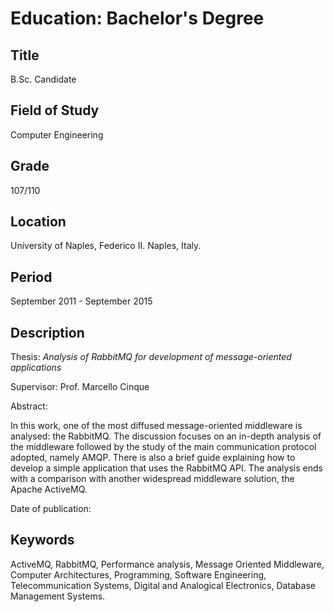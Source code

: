 # Education: Bachelor's Degree

## Title

B.Sc. Candidate

## Field of Study

Computer Engineering

## Grade

107/110

## Location

University of Naples, Federico II. Naples, Italy.

## Period

September 2011 - September 2015

## Description

Thesis: *Analysis of RabbitMQ for development of message-oriented applications*

Supervisor: Prof. Marcello Cinque

Abstract:

In this work, one of the most diffused message-oriented middleware is analysed: the RabbitMQ. The discussion focuses on an in-depth analysis of the middleware followed by the study of the main communication protocol adopted, namely AMQP.  There is also a brief guide explaining how to develop a simple application that uses the RabbitMQ API. The analysis ends with a comparison with another widespread middleware solution, the Apache ActiveMQ.

Date of publication:

## Keywords

ActiveMQ, RabbitMQ, Performance analysis, Message Oriented Middleware, Computer Architectures, Programming, Software Engineering, Telecommunication Systems, Digital and Analogical Electronics, Database Management Systems.
